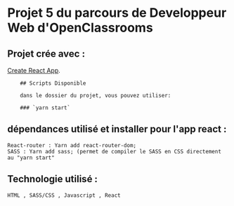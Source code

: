 # Projet 5 du parcours de Developpeur Web d'OpenClassrooms


## Projet crée avec : 
[Create React App](https://github.com/facebook/create-react-app).

        ## Scripts Disponible
        
        dans le dossier du projet, vous pouvez utiliser:
        
        ### `yarn start`


## dépendances utilisé et installer pour l'app react : 
    React-router : Yarn add react-router-dom;
    SASS : Yarn add sass; (permet de compiler le SASS en CSS directement au "yarn start"
  

## Technologie utilisé :
    HTML , SASS/CSS , Javascript , React 



